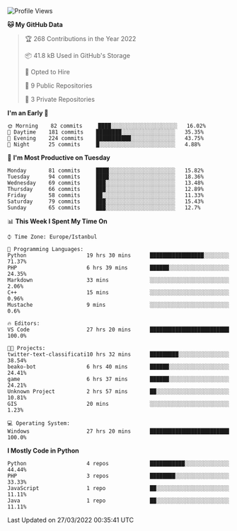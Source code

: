 <!--START_SECTION:waka-->
![Profile Views](http://img.shields.io/badge/Profile%20Views-14-blue)

**🐱 My GitHub Data** 

> 🏆 268 Contributions in the Year 2022
 > 
> 📦 41.8 kB Used in GitHub's Storage 
 > 
> 💼 Opted to Hire
 > 
> 📜 9 Public Repositories 
 > 
> 🔑 3 Private Repositories  
 > 
**I'm an Early 🐤** 

```text
🌞 Morning    82 commits     ████░░░░░░░░░░░░░░░░░░░░░   16.02% 
🌆 Daytime    181 commits    ████████░░░░░░░░░░░░░░░░░   35.35% 
🌃 Evening    224 commits    ███████████░░░░░░░░░░░░░░   43.75% 
🌙 Night      25 commits     █░░░░░░░░░░░░░░░░░░░░░░░░   4.88%

```
📅 **I'm Most Productive on Tuesday** 

```text
Monday       81 commits     ████░░░░░░░░░░░░░░░░░░░░░   15.82% 
Tuesday      94 commits     ████░░░░░░░░░░░░░░░░░░░░░   18.36% 
Wednesday    69 commits     ███░░░░░░░░░░░░░░░░░░░░░░   13.48% 
Thursday     66 commits     ███░░░░░░░░░░░░░░░░░░░░░░   12.89% 
Friday       58 commits     ██░░░░░░░░░░░░░░░░░░░░░░░   11.33% 
Saturday     79 commits     ███░░░░░░░░░░░░░░░░░░░░░░   15.43% 
Sunday       65 commits     ███░░░░░░░░░░░░░░░░░░░░░░   12.7%

```


📊 **This Week I Spent My Time On** 

```text
⌚︎ Time Zone: Europe/Istanbul

💬 Programming Languages: 
Python                   19 hrs 30 mins      █████████████████░░░░░░░░   71.37% 
PHP                      6 hrs 39 mins       ██████░░░░░░░░░░░░░░░░░░░   24.35% 
Markdown                 33 mins             ░░░░░░░░░░░░░░░░░░░░░░░░░   2.06% 
C++                      15 mins             ░░░░░░░░░░░░░░░░░░░░░░░░░   0.96% 
Mustache                 9 mins              ░░░░░░░░░░░░░░░░░░░░░░░░░   0.6%

🔥 Editors: 
VS Code                  27 hrs 20 mins      █████████████████████████   100.0%

🐱‍💻 Projects: 
twitter-text-classificati10 hrs 32 mins      █████████░░░░░░░░░░░░░░░░   38.54% 
beako-bot                6 hrs 40 mins       ██████░░░░░░░░░░░░░░░░░░░   24.41% 
game                     6 hrs 37 mins       ██████░░░░░░░░░░░░░░░░░░░   24.21% 
Unknown Project          2 hrs 57 mins       ██░░░░░░░░░░░░░░░░░░░░░░░   10.81% 
GIS                      20 mins             ░░░░░░░░░░░░░░░░░░░░░░░░░   1.23%

💻 Operating System: 
Windows                  27 hrs 20 mins      █████████████████████████   100.0%

```

**I Mostly Code in Python** 

```text
Python                   4 repos             ███████████░░░░░░░░░░░░░░   44.44% 
PHP                      3 repos             ████████░░░░░░░░░░░░░░░░░   33.33% 
JavaScript               1 repo              ██░░░░░░░░░░░░░░░░░░░░░░░   11.11% 
Java                     1 repo              ██░░░░░░░░░░░░░░░░░░░░░░░   11.11%

```



 Last Updated on 27/03/2022 00:35:41 UTC
<!--END_SECTION:waka-->

<!--
**3nws/3nws** is a ✨ _special_ ✨ repository because its `README.md` (this file) appears on your GitHub profile.

Here are some ideas to get you started:

- 🔭 I’m currently working on ...
- 🌱 I’m currently learning ...
- 👯 I’m looking to collaborate on ...
- 🤔 I’m looking for help with ...
- 💬 Ask me about ...
- 📫 How to reach me: ...
- 😄 Pronouns: ...
- ⚡ Fun fact: ...
-->

